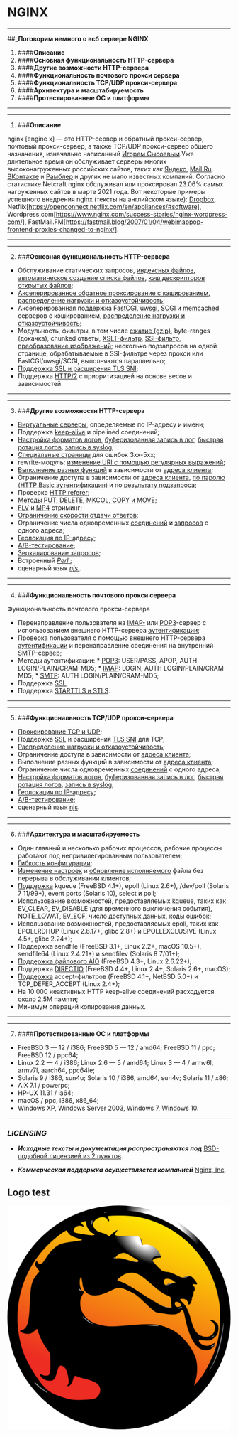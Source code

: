 # NGINX

---
##___Поговорим немного о вєб сервере **NGINX**__

1. ####__Описание__
2. ####__Основная функциональность HTTP-сервера__
3. ####__Другие возможности HTTP-сервера__
4. ####__Функциональность почтового прокси сервера__
5. ####__Функциональность TCP/UDP прокси-сервера__
6. ####__Архитектура и масштабируемость__
7. ####__Протестированные ОС и платформы__
---

---

1. ###__Описание__

nginx [engine x] — это HTTP-сервер и обратный прокси-сервер, почтовый прокси-сервер, а также TCP/UDP прокси-сервер общего назначения, изначально написанный [Игорем Сысоевым](http://sysoev.ru/).Уже длительное время он обслуживает серверы многих высоконагруженных российских сайтов, таких как [Яндекс](www.yandex.ru/), [Mail.Ru](https://mail.ru/), [ВКонтакте](https://vk.com/) и [Рамблер](https://www.rambler.ru/) и других не мало известных компаний. Согласно статистике Netcraft nginx обслуживал или проксировал 23.06% самых нагруженных сайтов в марте 2021 года. Вот некоторые примеры успешного внедрения nginx (тексты на английском языке): [Dropbox](https://dropbox.tech/infrastructure/optimizing-web-servers-for-high-throughput-and-low-latency), Netflix[https://openconnect.netflix.com/en/appliances/#software], Wordpress.com[https://www.nginx.com/success-stories/nginx-wordpress-com/], FastMail.FM[https://fastmail.blog/2007/01/04/webimappop-frontend-proxies-changed-to-nginx/].

---

---

2. ###__Основная функциональность HTTP-сервера__

*   Обслуживание статических запросов, [индексных файлов](https://nginx.org/ru/docs/http/ngx_http_index_module.html#index), [автоматическое создание списка файлов](https://nginx.org/ru/docs/http/ngx_http_autoindex_module.html), [кэш дескрипторов открытых файлов](https://nginx.org/ru/docs/http/ngx_http_core_module.html#open_file_cache);
*    [Акселерированное обратное проксирование с кэшированием](https://nginx.org/ru/docs/http/ngx_http_proxy_module.html), [распределение нагрузки и отказоустойчивость](https://nginx.org/ru/docs/http/ngx_http_upstream_module.html);
*    Акселерированная поддержка [FastCGI](https://nginx.org/ru/docs/http/ngx_http_fastcgi_module.html), [uwsgi](https://nginx.org/ru/docs/http/ngx_http_uwsgi_module.html), [SCGI](https://nginx.org/ru/docs/http/ngx_http_scgi_module.html) и [memcached](https://nginx.org/ru/docs/http/ngx_http_memcached_module.html) серверов с кэшированием, [распределение нагрузки и отказоустойчивость](https://nginx.org/ru/docs/http/ngx_http_upstream_module.html);
*    Модульность, фильтры, в том числе [сжатие (gzip)](https://nginx.org/ru/docs/http/ngx_http_gzip_module.html), byte-ranges (докачка), chunked ответы, [XSLT-фильтр](https://nginx.org/ru/docs/http/ngx_http_xslt_module.html), [SSI-фильтр](https://nginx.org/ru/docs/http/ngx_http_ssi_module.html), [преобразование изображений](https://nginx.org/ru/docs/http/ngx_http_image_filter_module.html); несколько подзапросов на одной странице, обрабатываемые в SSI-фильтре через прокси или FastCGI/uwsgi/SCGI, выполняются параллельно;
*    [Поддержка SSL и расширения TLS SNI](https://nginx.org/ru/docs/http/ngx_http_ssl_module.html);
*    Поддержка [HTTP/2](https://nginx.org/ru/docs/http/ngx_http_v2_module.html) с приоритизацией на основе весов и зависимостей.

---

---

3. ###__Другие возможности HTTP-сервера__

*    [Виртуальные серверы](https://nginx.org/ru/docs/http/request_processing.html), определяемые по IP-адресу и имени;
*    Поддержка [keep-alive](https://nginx.org/ru/docs/http/ngx_http_core_module.html#keepalive_timeout) и pipelined соединений;
*    [Настройка форматов логов](https://nginx.org/ru/docs/http/ngx_http_log_module.html#log_format), [буферизованная запись в лог](https://nginx.org/ru/docs/http/ngx_http_log_module.html#access_log), [быстрая ротация логов](https://nginx.org/ru/docs/control.html#logs), [запись в syslog](https://nginx.org/ru/docs/syslog.html);
*    [Специальные страницы](https://nginx.org/ru/docs/http/ngx_http_core_module.html#error_page) для ошибок 3xx-5xx;
*    rewrite-модуль: [изменение URI с помощью регулярных выражений](https://nginx.org/ru/docs/http/ngx_http_rewrite_module.html);
*    [Выполнение разных функций](https://nginx.org/ru/docs/http/ngx_http_rewrite_module.html#if) в зависимости от [адреса клиента](https://nginx.org/ru/docs/http/ngx_http_geo_module.html);
*    Ограничение доступа в зависимости от [адреса клиента](https://nginx.org/ru/docs/http/ngx_http_access_module.html), [по паролю (HTTP Basic аутентификация)](https://nginx.org/ru/docs/http/ngx_http_auth_basic_module.html) и по [результату подзапроса](https://nginx.org/ru/docs/http/ngx_http_auth_request_module.html);
*    Проверка [HTTP referer](https://nginx.org/ru/docs/http/ngx_http_referer_module.html);
*    [Методы PUT, DELETE, MKCOL, COPY и MOVE](https://nginx.org/ru/docs/http/ngx_http_dav_module.html);
*    [FLV](https://nginx.org/ru/docs/http/ngx_http_flv_module.html) и [MP4](https://nginx.org/ru/docs/http/ngx_http_mp4_module.html) стриминг;
*    [Ограничение скорости отдачи ответов](https://nginx.org/ru/docs/http/ngx_http_core_module.html#limit_rate);
*    Ограничение числа одновременных [соединений](https://nginx.org/ru/docs/http/ngx_http_limit_conn_module.html) и [запросов](https://nginx.org/ru/docs/http/ngx_http_limit_req_module.html) с одного адреса;
*    [Геолокация по IP-адресу](https://nginx.org/ru/docs/http/ngx_http_geoip_module.html);
*    [A/B-тестирование](https://nginx.org/ru/docs/http/ngx_http_split_clients_module.html);
*    [Зеркалирование запросов](https://nginx.org/ru/docs/http/ngx_http_mirror_module.html);
*    Встроенный [ _Perl_ ](https://nginx.org/ru/docs/http/ngx_http_perl_module.html);
*    сценарный язык [ _njs_ ](https://nginx.org/ru/docs/njs/index.html).

---

---

4. ###__Функциональность почтового прокси сервера__

Функциональность почтового прокси-сервера

*    Перенаправление пользователя на [IMAP-](https://nginx.org/ru/docs/mail/ngx_mail_imap_module.html) или [POP3](https://nginx.org/ru/docs/mail/ngx_mail_pop3_module.html)-сервер с использованием внешнего HTTP-сервера [аутентификации](https://nginx.org/ru/docs/mail/ngx_mail_auth_http_module.html);
*    Проверка пользователя с помощью внешнего HTTP-сервера [аутентификации](https://nginx.org/ru/docs/mail/ngx_mail_auth_http_module.html) и перенаправление соединения на внутренний [SMTP](https://nginx.org/ru/docs/mail/ngx_mail_smtp_module.html)-сервер;
*    Методы аутентификации:
	* [POP3](https://nginx.org/ru/docs/mail/ngx_mail_pop3_module.html#pop3_auth): USER/PASS, APOP, AUTH LOGIN/PLAIN/CRAM-MD5;
	* [IMAP](https://nginx.org/ru/docs/mail/ngx_mail_imap_module.html#imap_auth): LOGIN, AUTH LOGIN/PLAIN/CRAM-MD5;
	* [SMTP](https://nginx.org/ru/docs/mail/ngx_mail_smtp_module.html#smtp_auth): AUTH LOGIN/PLAIN/CRAM-MD5;
*    Поддержка [SSL](https://nginx.org/ru/docs/mail/ngx_mail_ssl_module.html);
*    Поддержка [STARTTLS и STLS](https://nginx.org/ru/docs/mail/ngx_mail_ssl_module.html#starttls).

---

---

5. ###__Функциональность TCP/UDP прокси-сервера__


*    [Проксирование TCP и UDP](https://nginx.org/ru/docs/stream/ngx_stream_proxy_module.html);
*    Поддержка [SSL](https://nginx.org/ru/docs/stream/ngx_stream_ssl_module.html) и расширения [TLS SNI](https://nginx.org/ru/docs/stream/ngx_stream_ssl_preread_module.html) для TCP;
*    [Распределение нагрузки и отказоустойчивость](https://nginx.org/ru/docs/stream/ngx_stream_upstream_module.html);
*    Ограничение доступа в зависимости от [адреса клиента](https://nginx.org/ru/docs/stream/ngx_stream_access_module.html);
*    Выполнение разных функций в зависимости от [адреса клиента](https://nginx.org/ru/docs/http/ngx_http_geo_module.html);
*    Ограничение числа одновременных [соединений](https://nginx.org/ru/docs/stream/ngx_stream_limit_conn_module.html) с одного адреса;
*    [Настройка форматов логов](https://nginx.org/ru/docs/stream/ngx_stream_log_module.html#log_format), [буферизованная запись в лог](https://nginx.org/ru/docs/stream/ngx_stream_log_module.html#access_log), [быстрая ротация логов](https://nginx.org/ru/docs/control.html#logs), [запись в syslog](https://nginx.org/ru/docs/syslog.html);
*    [Геолокация по IP-адресу](https://nginx.org/ru/docs/stream/ngx_stream_geoip_module.html);
*    [A/B-тестирование](https://nginx.org/ru/docs/stream/ngx_stream_split_clients_module.html);
*    сценарный язык [njs](https://nginx.org/ru/docs/njs/index.html).

---


---

6. ###__Архитектура и масштабируемость__


*    Один главный и несколько рабочих процессов, рабочие процессы работают под непривилегированным пользователем;
*    [Гибкость конфигурации](https://nginx.org/ru/docs/example.html);
*    [Изменение настроек](https://nginx.org/ru/docs/control.html#reconfiguration) и [обновление исполняемого](https://nginx.org/ru/docs/control.html#upgrade) файла без перерыва в обслуживании клиентов;
*    [Поддержка](https://nginx.org/ru/docs/events.html) kqueue (FreeBSD 4.1+), epoll (Linux 2.6+), /dev/poll (Solaris 7 11/99+), event ports (Solaris 10), select и poll;
*    Использование возможностей, предоставляемых kqueue, таких как EV_CLEAR, EV_DISABLE (для временного выключения события), NOTE_LOWAT, EV_EOF, число доступных данных, коды ошибок;
*    Использование возможностей, предоставляемых epoll, таких как EPOLLRDHUP (Linux 2.6.17+, glibc 2.8+) и EPOLLEXCLUSIVE (Linux 4.5+, glibc 2.24+);
*    Поддержка sendfile (FreeBSD 3.1+, Linux 2.2+, macOS 10.5+), sendfile64 (Linux 2.4.21+) и sendfilev (Solaris 8 7/01+);
*    [Поддержка файлового AIO](https://nginx.org/ru/docs/http/ngx_http_core_module.html#aio) (FreeBSD 4.3+, Linux 2.6.22+);
*    Поддержка [DIRECTIO](https://nginx.org/ru/docs/http/ngx_http_core_module.html#directio) (FreeBSD 4.4+, Linux 2.4+, Solaris 2.6+, macOS);
*    [Поддержка](https://nginx.org/ru/docs/http/ngx_http_core_module.html#listen) accept-фильтров (FreeBSD 4.1+, NetBSD 5.0+) и TCP_DEFER_ACCEPT (Linux 2.4+);
*    На 10 000 неактивных HTTP keep-alive соединений расходуется около 2.5M памяти;
*    Минимум операций копирования данных.


---

---

7. ####__Протестированные ОС и платформы__


*    FreeBSD 3 — 12 / i386; FreeBSD 5 — 12 / amd64; FreeBSD 11 / ppc; FreeBSD 12 / ppc64;
*    Linux 2.2 — 4 / i386; Linux 2.6 — 5 / amd64; Linux 3 — 4 / armv6l, armv7l, aarch64, ppc64le;
*    Solaris 9 / i386, sun4u; Solaris 10 / i386, amd64, sun4v; Solaris 11 / x86;
*    AIX 7.1 / powerpc;
*    HP-UX 11.31 / ia64;
*    macOS / ppc, i386, x86_64;
*    Windows XP, Windows Server 2003, Windows 7, Windows 10.

---


### ___LICENSING___

* ___Исходные тексты и документация распространяются под___ [BSD-подобной лицензией из 2 пунктов](https://nginx.org/LICENSE).

* ___Коммерческая поддержка осуществляется компанией___ [Nginx, Inc](https://nginx.org/LICENSE). 


## Logo test

![Проверка вставки логотипа](Mortal_kombat_logo.png)

